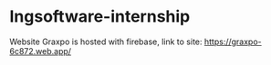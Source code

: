 # Ingsoftware-internship
Website Graxpo is hosted with firebase, link to site: https://graxpo-6c872.web.app/
